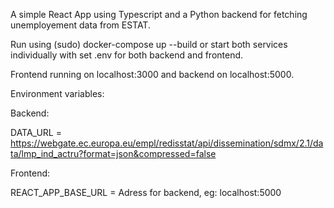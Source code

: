 A simple React App using Typescript and a Python backend for fetching unemployement data from ESTAT.

Run using (sudo) docker-compose up --build or start both services individually with set .env for both backend and frontend.

Frontend running on localhost:3000 and backend on localhost:5000.

Environment variables:

Backend:

DATA_URL = https://webgate.ec.europa.eu/empl/redisstat/api/dissemination/sdmx/2.1/data/lmp_ind_actru?format=json&compressed=false

Frontend:

REACT_APP_BASE_URL = Adress for backend, eg: localhost:5000
